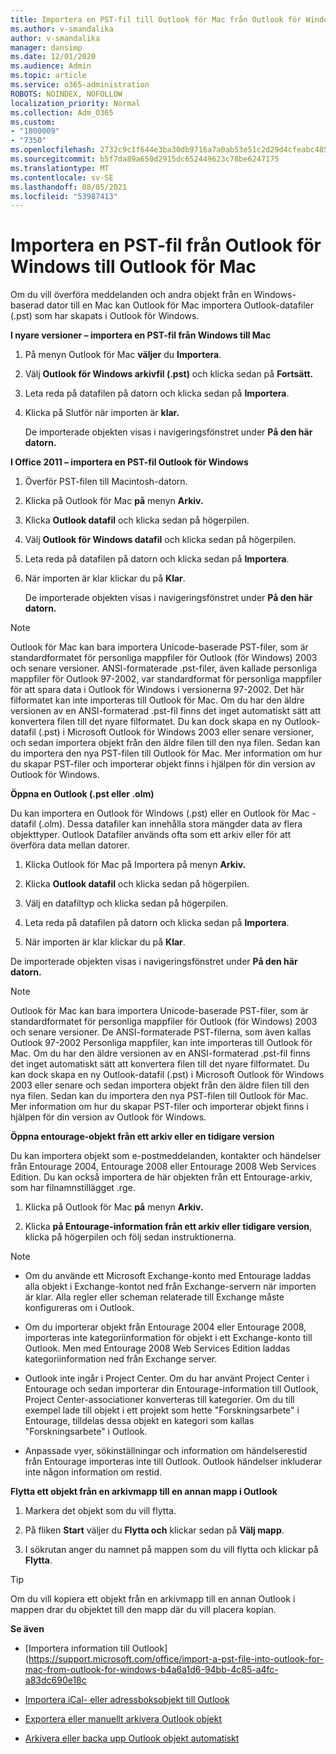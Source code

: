 ```yaml
---
title: Importera en PST-fil till Outlook för Mac från Outlook för Windows
ms.author: v-smandalika
author: v-smandalika
manager: dansimp
ms.date: 12/01/2020
ms.audience: Admin
ms.topic: article
ms.service: o365-administration
ROBOTS: NOINDEX, NOFOLLOW
localization_priority: Normal
ms.collection: Adm_O365
ms.custom:
- "1800009"
- "7350"
ms.openlocfilehash: 2732c9c1f644e3ba30db9716a7a0ab53e51c2d29d4cfeabc485133ed99531a05
ms.sourcegitcommit: b5f7da89a650d2915dc652449623c78be6247175
ms.translationtype: MT
ms.contentlocale: sv-SE
ms.lasthandoff: 08/05/2021
ms.locfileid: "53987413"
---
```

# <a name="import-a-pst-file-from-outlook-for-windows-to-outlook-for-mac"></a>Importera en PST-fil från Outlook för Windows till Outlook för Mac 

Om du vill överföra meddelanden och andra objekt från en Windows-baserad dator till en Mac kan Outlook för Mac importera Outlook-datafiler (.pst) som har skapats i Outlook för Windows.

**I nyare versioner – importera en PST-fil från Windows till Mac**

1. På menyn Outlook för Mac **väljer** du **Importera**.

2. Välj **Outlook för Windows arkivfil (.pst)** och klicka sedan på **Fortsätt.**

3. Leta reda på datafilen på datorn och klicka sedan på **Importera**.

4. Klicka på Slutför när importen är **klar.**

   De importerade objekten visas i navigeringsfönstret under **På den här datorn.**


**I Office 2011 – importera en PST-fil Outlook för Windows**

1. Överför PST-filen till Macintosh-datorn.

2. Klicka på Outlook för Mac **på** menyn **Arkiv.**

3. Klicka **Outlook datafil** och klicka sedan på högerpilen.

4. Välj **Outlook för Windows datafil** och klicka sedan på högerpilen.

5. Leta reda på datafilen på datorn och klicka sedan på **Importera**.

6. När importen är klar klickar du på **Klar**.

   De importerade objekten visas i navigeringsfönstret under **På den här datorn.**

> [!NOTE]
> Outlook för Mac kan bara importera Unicode-baserade PST-filer, som är standardformatet för personliga mappfiler för Outlook (för Windows) 2003 och senare versioner. ANSI-formaterade .pst-filer, även kallade personliga mappfiler för Outlook 97-2002, var standardformat för personliga mappfiler för att spara data i Outlook för Windows i versionerna 97-2002. Det här filformatet kan inte importeras till Outlook för Mac. Om du har den äldre versionen av en ANSI-formaterad .pst-fil finns det inget automatiskt sätt att konvertera filen till det nyare filformatet. Du kan dock skapa en ny Outlook-datafil (.pst) i Microsoft Outlook för Windows 2003 eller senare versioner, och sedan importera objekt från den äldre filen till den nya filen. Sedan kan du importera den nya PST-filen till Outlook för Mac. Mer information om hur du skapar PST-filer  och importerar objekt finns i hjälpen för din version av Outlook för Windows.

**Öppna en Outlook (.pst eller .olm)**

Du kan importera en Outlook för Windows (.pst) eller en Outlook för Mac -datafil (.olm). Dessa datafiler kan innehålla stora mängder data av flera objekttyper. Outlook Datafiler används ofta som ett arkiv eller för att överföra data mellan datorer.

1. Klicka Outlook för Mac på Importera på menyn **Arkiv.**

2. Klicka **Outlook datafil** och klicka sedan på högerpilen.

3. Välj en datafiltyp och klicka sedan på högerpilen.

4. Leta reda på datafilen på datorn och klicka sedan på **Importera**.

5. När importen är klar klickar du på **Klar**.

De importerade objekten visas i navigeringsfönstret under **På den här datorn.**

> [!NOTE]
> Outlook för Mac kan bara importera Unicode-baserade PST-filer, som är standardformatet för personliga mappfiler för Outlook (för Windows) 2003 och senare versioner. De ANSI-formaterade PST-filerna, som även kallas Outlook 97-2002 Personliga mappfiler, kan inte importeras till Outlook för Mac. Om du har den äldre versionen av en ANSI-formaterad .pst-fil finns det inget automatiskt sätt att konvertera filen till det nyare filformatet. Du kan dock skapa en ny Outlook-datafil (.pst) i Microsoft Outlook för Windows 2003 eller senare och sedan importera objekt från den äldre filen till den nya filen. Sedan kan du importera den nya PST-filen till Outlook för Mac. Mer information om hur du skapar PST-filer och importerar objekt finns i hjälpen för din version av Outlook för Windows. 

**Öppna entourage-objekt från ett arkiv eller en tidigare version**

Du kan importera objekt som e-postmeddelanden, kontakter och händelser från Entourage 2004, Entourage 2008 eller Entourage 2008 Web Services Edition. Du kan också importera de här objekten från ett Entourage-arkiv, som har filnamnstillägget .rge.

1. Klicka på Outlook för Mac **på** menyn **Arkiv.**

2. Klicka **på Entourage-information från ett arkiv eller tidigare version**, klicka på högerpilen och följ sedan instruktionerna.

> [!NOTE]
- Om du använde ett Microsoft Exchange-konto med Entourage laddas alla objekt i Exchange-kontot ned från Exchange-servern när importen är klar. Alla regler eller scheman relaterade till Exchange måste konfigureras om i Outlook.

- Om du importerar objekt från Entourage 2004 eller Entourage 2008, importeras inte kategoriinformation för objekt i ett Exchange-konto till Outlook. Men med Entourage 2008 Web Services Edition laddas kategoriinformation ned från Exchange server.

- Outlook inte ingår i Project Center. Om du har använt Project Center i Entourage och sedan importerar din Entourage-information till Outlook, Project Center-associationer konverteras till kategorier. Om du till exempel lade till objekt i ett projekt som hette "Forskningsarbete" i Entourage, tilldelas dessa objekt en kategori som kallas "Forskningsarbete" i Outlook.

- Anpassade vyer, sökinställningar och information om händelserestid från Entourage importeras inte till Outlook. Outlook händelser inkluderar inte någon information om restid.

**Flytta ett objekt från en arkivmapp till en annan mapp i Outlook**

1. Markera det objekt som du vill flytta.

2. På fliken **Start** väljer du **Flytta och** klickar sedan på **Välj mapp**.

3. I sökrutan anger du namnet på mappen som du vill flytta och klickar på **Flytta**.

> [!TIP]
> Om du vill kopiera ett objekt från en arkivmapp till en annan Outlook i mappen drar du objektet till den mapp där du vill placera kopian.

**Se även**

- [Importera information till Outlook] (https://support.microsoft.com/office/import-a-pst-file-into-outlook-for-mac-from-outlook-for-windows-b4a6a1d6-94bb-4c85-a4fc-a83dc690e18c

- [Importera iCal- eller adressboksobjekt till Outlook](https://support.microsoft.com/office/import-ical-or-address-book-items-into-outlook-for-mac-0450a248-6a40-4f84-ba9c-6c545bc11639)


- [Exportera eller manuellt arkivera Outlook objekt](https://support.microsoft.com/office/export-items-to-an-archive-file-in-outlook-for-mac-281a62bf-cc42-46b1-9ad5-6bda80ca3106)

- [Arkivera eller backa upp Outlook objekt automatiskt](https://support.microsoft.com/office/automatically-archive-or-back-up-outlook-for-mac-items-441fcce5-2262-4b64-ac8c-fa949df989f5)
